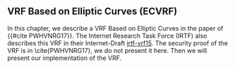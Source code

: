 ## VRF Based on Elliptic Curves (ECVRF)
In this chapter, we describe a VRF Based on Elliptic Curves in the paper of  {{#cite PWHVNRG17}}. The Internet Research Task Force (IRTF) also describes this VRF in their Internet-Draft [irtf-vrf15](https://datatracker.ietf.org/doc/draft-irtf-cfrg-vrf/). The security proof of the VRF is in \cite{PWHVNRG17}, we do not present it here. Then we will present our implementation of the VRF.